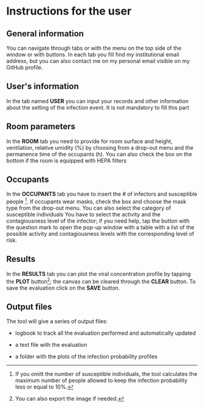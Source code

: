 # Instructions for the user 
## General information

You can navigate through tabs or with the menu on the top side of the window or with buttons. 
In each tab you fill find my institutional email address, but you can also contact me on my personal email visible on my GitHub profile.  

## User's information
In the tab named **USER** you can input your records and other information about the setting of the infection event.
It is not mandatory to fill this part

## Room parameters
In the **ROOM** tab you need to provide for room surface and height, ventilation, relative umidity (%) by choosing from a drop-out menu and the permanence time of the occupants (h).
You can also check the box on the bottom if the room is equipped with HEPA filters
## Occupants
In the **OCCUPANTS** tab you have to insert the # of infectors and susceptible people [^1]. If occupants wear masks, check the box and choose the mask type from the drop-out menu. You can also select the category of susceptible individuals
You have to select the activity and the contagiousness level of the infector; if you need help, tap the button with the question mark to open the pop-up window with a table with a list of the possible activity and contagiousness levels with the corresponding level of risk.
## Results
In the **RESULTS** tab you can plot the viral concentration profile by tapping the **PLOT** button[^2]; the canvas can be cleared through the **CLEAR** button. To save the evaluation click on the **SAVE** button. 



## Output files

The tool will give a series of output files:
+ logbook to track all the evaluation performed and automatically updated
* a text file with the evaluation
- a folder with the plots of the infection probability profiles





[^1]: If you omitt the number of susceptible individuals, the tool calculates the maximum number of people allowed to keep the infection probability less or equal to 10%.
[^2]: You can also export the image if needed.











